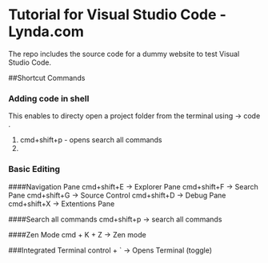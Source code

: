 # Tutorial for Visual Studio Code - Lynda.com

The repo includes the source code for a dummy website to test Visual Studio Code.

##Shortcut Commands

### Adding code in shell 
This enables to directy open a project folder from the terminal using -> code .
1. cmd+shift+p - opens search all commands
2. 

### Basic Editing 

####Navigation Pane
cmd+shift+E -> Explorer Pane
cmd+shift+F -> Search Pane 
cmd+shift+G -> Source Control
cmd+shift+D -> Debug Pane 
cmd+shift+X -> Extentions Pane

####Search all commands
cmd+shift+p -> search all commands

####Zen Mode
cmd + K + Z -> Zen mode

###Integrated Terminal
control + ` -> Opens Terminal (toggle)
